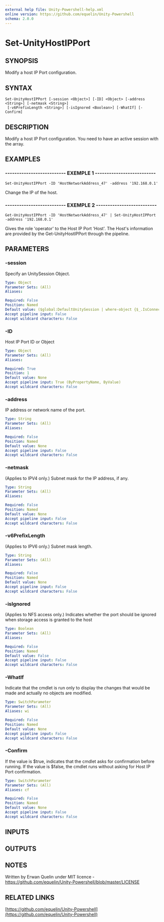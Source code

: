 ```yaml
---
external help file: Unity-Powershell-help.xml
online version: https://github.com/equelin/Unity-Powershell
schema: 2.0.0
---
```


# Set-UnityHostIPPort

## SYNOPSIS
Modify a host IP Port configuration.

## SYNTAX

```
Set-UnityHostIPPort [-session <Object>] [-ID] <Object> [-address <String>] [-netmask <String>]
 [-v6PrefixLength <String>] [-isIgnored <Boolean>] [-WhatIf] [-Confirm]
```

## DESCRIPTION
Modify a host IP Port configuration. 
You need to have an active session with the array.

## EXAMPLES

### -------------------------- EXEMPLE 1 --------------------------
```
Set-UnityHostIPPort -ID 'HostNetworkAddress_47' -address '192.168.0.1'
```

Change the IP of the host.

### -------------------------- EXEMPLE 2 --------------------------
```
Get-UnityHostIPPort -ID 'HostNetworkAddress_47' | Set-UnityHostIPPort -address '192.168.0.1'
```

Gives the role 'operator' to the Host IP Port 'Host'.
The Host's information are provided by the Get-UnityHostIPPort through the pipeline.

## PARAMETERS

### -session
Specify an UnitySession Object.

```yaml
Type: Object
Parameter Sets: (All)
Aliases: 

Required: False
Position: Named
Default value: ($global:DefaultUnitySession | where-object {$_.IsConnected -eq $true})
Accept pipeline input: False
Accept wildcard characters: False
```

### -ID
Host IP Port ID or Object

```yaml
Type: Object
Parameter Sets: (All)
Aliases: 

Required: True
Position: 1
Default value: None
Accept pipeline input: True (ByPropertyName, ByValue)
Accept wildcard characters: False
```

### -address
IP address or network name of the port.

```yaml
Type: String
Parameter Sets: (All)
Aliases: 

Required: False
Position: Named
Default value: None
Accept pipeline input: False
Accept wildcard characters: False
```

### -netmask
(Applies to IPV4 only.) Subnet mask for the IP address, if any.

```yaml
Type: String
Parameter Sets: (All)
Aliases: 

Required: False
Position: Named
Default value: None
Accept pipeline input: False
Accept wildcard characters: False
```

### -v6PrefixLength
(Applies to IPV6 only.) Subnet mask length.

```yaml
Type: String
Parameter Sets: (All)
Aliases: 

Required: False
Position: Named
Default value: None
Accept pipeline input: False
Accept wildcard characters: False
```

### -isIgnored
(Applies to NFS access only.) Indicates whether the port should be ignored when storage access is granted to the host

```yaml
Type: Boolean
Parameter Sets: (All)
Aliases: 

Required: False
Position: Named
Default value: False
Accept pipeline input: False
Accept wildcard characters: False
```

### -WhatIf
Indicate that the cmdlet is run only to display the changes that would be made and actually no objects are modified.

```yaml
Type: SwitchParameter
Parameter Sets: (All)
Aliases: wi

Required: False
Position: Named
Default value: None
Accept pipeline input: False
Accept wildcard characters: False
```

### -Confirm
If the value is $true, indicates that the cmdlet asks for confirmation before running. 
If the value is $false, the cmdlet runs without asking for Host IP Port confirmation.

```yaml
Type: SwitchParameter
Parameter Sets: (All)
Aliases: cf

Required: False
Position: Named
Default value: None
Accept pipeline input: False
Accept wildcard characters: False
```

## INPUTS

## OUTPUTS

## NOTES
Written by Erwan Quelin under MIT licence - https://github.com/equelin/Unity-Powershell/blob/master/LICENSE

## RELATED LINKS

[https://github.com/equelin/Unity-Powershell](https://github.com/equelin/Unity-Powershell)

